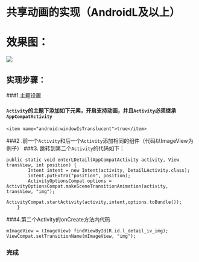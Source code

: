 # 共享动画的实现（AndroidL及以上）
# 效果图：
![](http://123.206.20.217/brioalcode/up//fa66414fe56282c1a626e29d090dca44213.gif)
## 实现步骤：
###1.主题设置
#### `Activity`的主题下添加如下元素，开启支持动画，并且`Activity`必须继承`AppCompatActivity`
```
<item name="android:windowIsTranslucent">true</item>
```
###2 .前一个`Activity`和后一个`Activity`添加相同的组件（代码以ImageView为例子）
###3. 跳转到第二个`Activity`的代码如下：
```
public static void enterLDetail(AppCompatActivity activity, View transView, int position) {
        Intent intent = new Intent(activity, DetailLActivity.class);
        intent.putExtra("position", position);
        ActivityOptionsCompat options = ActivityOptionsCompat.makeSceneTransitionAnimation(activity, transView, "img");
        ActivityCompat.startActivity(activity,intent,options.toBundle());
    }
```

###4.第二个Activity的onCreate方法内代码
```
mImageView = (ImageView) findViewById(R.id.l_detail_iv_img);
ViewCompat.setTransitionName(mImageView, "img");
```

### 完成